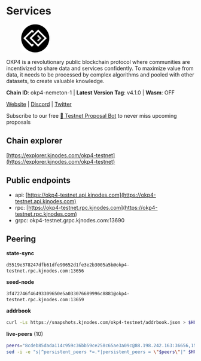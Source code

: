# Services

<figure><img src="https://raw.githubusercontent.com/kj89/cosmos-images/main/logos/okp4.png" alt=""><figcaption></figcaption></figure>

OKP4 is a revolutionary public blockchain protocol where communities are incentivized to  share data and services confidently. To maximize value from data, it needs to be processed  by complex algorithms and pooled with other datasets, to create valuable knowledge.

**Chain ID**: okp4-nemeton-1 | **Latest Version Tag**: v4.1.0 | **Wasm**: OFF

[Website](https://okp4.network) | [Discord](https://discord.gg/okp4) | [Twitter](https://twitter.com/OKP4_Protocol)



Subscribe to our free [🤖 Testnet Proposal Bot](https://t.me/kjnodes_testnet_proposal_bot) to never miss upcoming proposals


## Chain explorer
[https://explorer.kjnodes.com/okp4-testnet](https://explorer.kjnodes.com/okp4-testnet)

## Public endpoints

* api: [https://okp4-testnet.api.kjnodes.com](https://okp4-testnet.api.kjnodes.com)
* rpc: [https://okp4-testnet.rpc.kjnodes.com](https://okp4-testnet.rpc.kjnodes.com)
* grpc: okp4-testnet.grpc.kjnodes.com:13690

## Peering

**state-sync**

```text
d5519e378247dfb61dfe90652d1fe3e2b3005a5b@okp4-testnet.rpc.kjnodes.com:13656
```

**seed-node**

```text
3f472746f46493309650e5a033076689996c8881@okp4-testnet.rpc.kjnodes.com:13659
```

**addrbook**
```bash
curl -Ls https://snapshots.kjnodes.com/okp4-testnet/addrbook.json > $HOME/.okp4d/config/addrbook.json
```

**live-peers** (10)
```bash
peers="8cdeb85dada114c959c36bb59ce258c65ae3a09c@88.198.242.163:36656,15fdc722cd49ef7676205b6ad3120a84728d948c@65.108.225.158:17656,c030413e39be95c397c6681639f5d48675554c0c@51.79.78.121:26646,8bccab4596e8bc162763bad6597d43523e6c32f8@104.194.8.68:26656,e755eb8016c2f6f5303b2f8d503d9126d235e80f@138.201.35.56:26656,b0b56d944cf1cc569a1e77e0923e075bad94d755@141.95.145.41:28656,42fbb917fca6787bc3ab774865f4bb1ef950f114@65.108.226.26:30656,44c4ad482cf8f1d9e7e18968da78bd0349fe853e@5.78.54.193:26656,b7e01ffbe25214f24bb42f0e805d02940a7224df@194.163.172.115:17656,d5519e378247dfb61dfe90652d1fe3e2b3005a5b@65.109.68.190:13656"
sed -i -e "s|^persistent_peers *=.*|persistent_peers = \"$peers\"|" $HOME/.okp4d/config/config.toml
```
